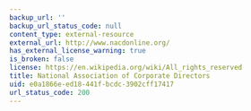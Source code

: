 ```yaml
---
backup_url: ''
backup_url_status_code: null
content_type: external-resource
external_url: http://www.nacdonline.org/
has_external_license_warning: true
is_broken: false
license: https://en.wikipedia.org/wiki/All_rights_reserved
title: National Association of Corporate Directors
uid: e0a1866e-ed18-441f-bcdc-3902cff17417
url_status_code: 200
---
```

